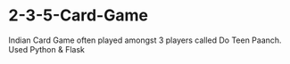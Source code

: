 # 2-3-5-Card-Game
Indian Card Game often played amongst 3 players called Do Teen Paanch. Used Python &amp; Flask
